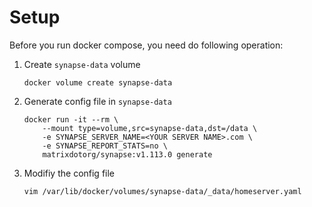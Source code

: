 # Setup

Before you run docker compose, you need do following operation:

1. Create `synapse-data` volume

    ```shell
    docker volume create synapse-data
    ```

2. Generate config file in `synapse-data`

    ```shell
    docker run -it --rm \
        --mount type=volume,src=synapse-data,dst=/data \
        -e SYNAPSE_SERVER_NAME=<YOUR SERVER NAME>.com \
        -e SYNAPSE_REPORT_STATS=no \
        matrixdotorg/synapse:v1.113.0 generate
    ```

3. Modifiy the config file

    ```shell
    vim /var/lib/docker/volumes/synapse-data/_data/homeserver.yaml
    ```
